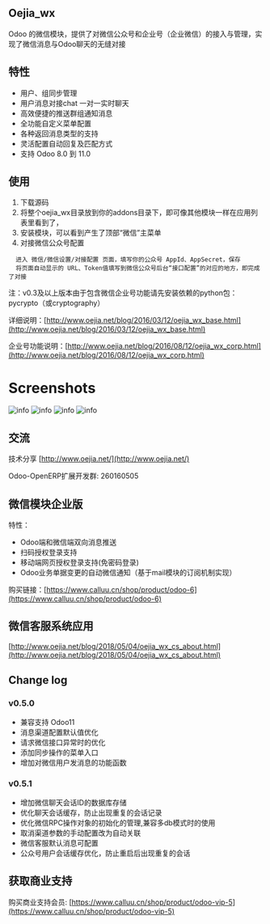 ## Oejia_wx
Odoo 的微信模块，提供了对微信公众号和企业号（企业微信）的接入与管理，实现了微信消息与Odoo聊天的无缝对接

## 特性
* 用户、组同步管理
* 用户消息对接chat 一对一实时聊天
* 高效便捷的推送群组通知消息
* 全功能自定义菜单配置
* 各种返回消息类型的支持
* 灵活配置自动回复及匹配方式
* 支持 Odoo 8.0 到 11.0

## 使用
1. 下载源码
2. 将整个oejia_wx目录放到你的addons目录下，即可像其他模块一样在应用列表里看到了，
3. 安装模块，可以看到产生了顶部“微信”主菜单
4. 对接微信公众号配置
```
  进入 微信/微信设置/对接配置 页面，填写你的公众号 AppId、AppSecret，保存
  将页面自动显示的 URL、Token值填写到微信公众号后台“接口配置”的对应的地方，即完成了对接
```
注：v0.3及以上版本由于包含微信企业号功能请先安装依赖的python包：pycrypto（或cryptography）

详细说明：[http://www.oejia.net/blog/2016/03/12/oejia_wx_base.html](http://www.oejia.net/blog/2016/03/12/oejia_wx_base.html)

企业号功能说明：[http://www.oejia.net/blog/2016/08/12/oejia_wx_corp.html](http://www.oejia.net/blog/2016/08/12/oejia_wx_corp.html)


Screenshots
========
![info](https://github.com/JoneXiong/oejia_wx/raw/master/static/description/2016-01-17_234224.jpg)
![info](https://github.com/JoneXiong/oejia_wx/raw/master/static/description/2016-01-17_234349.jpg)
![info](https://github.com/JoneXiong/oejia_wx/raw/master/static/description/2016-01-18_200713.jpg)
![info](https://github.com/JoneXiong/oejia_wx/raw/master/static/description/2016-01-18_183011.jpg)

## 交流
技术分享
[http://www.oejia.net/](http://www.oejia.net/)

Odoo-OpenERP扩展开发群: 260160505

## 微信模块企业版
特性：
- Odoo端和微信端双向消息推送
- 扫码授权登录支持
- 移动端网页授权登录支持(免密码登录) 
- Odoo业务单据变更的自动微信通知（基于mail模块的订阅机制实现）

购买链接：[https://www.calluu.cn/shop/product/odoo-6](https://www.calluu.cn/shop/product/odoo-6)

## 微信客服系统应用
[http://www.oejia.net/blog/2018/05/04/oejia_wx_cs_about.html](http://www.oejia.net/blog/2018/05/04/oejia_wx_cs_about.html)


## Change log

### v0.5.0

- 兼容支持 Odoo11
- 消息渠道配置默认值优化
- 请求微信接口异常时的优化
- 添加同步操作的菜单入口
- 增加对微信用户发消息的功能函数

### v0.5.1
- 增加微信聊天会话ID的数据库存储
- 优化聊天会话缓存，防止出现重复的会话记录
- 优化微信RPC操作对象的初始化的管理,兼容多db模式时的使用
- 取消渠道参数的手动配置改为自动关联
- 微信客服默认消息可配置
- 公众号用户会话缓存优化，防止重启后出现重复的会话


## 获取商业支持

购买商业支持会员: [https://www.calluu.cn/shop/product/odoo-vip-5](https://www.calluu.cn/shop/product/odoo-vip-5)
